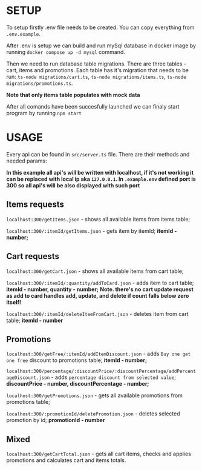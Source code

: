 # SETUP

To setup firstly .env file needs to be created. You can copy everything from `.env.example`.

After .env is setup we can build and run mySql database in docker image by running `docker compose up -d mysql` command.

Then we need to run database table migrations. There are three tables - cart, items and promotions. Each table has it's migration that needs to be run: `ts-node migrations/cart.ts`, `ts-node migrations/items.ts`, `ts-node migrations/promotions.ts`.

**Note that only items table populates with mock data**

After all comands have been succesfully launched we can finaly start program by running `npm start`

# USAGE

Every api can be found in `src/server.ts` file. There are their methods and needed params:

**In this example all api's will be written with localhost, if it's not working it can be replaced with local ip aka `127.0.0.1`. In `.example.env` defined port is 300 so all api's will be also displayed with such port**

## Items requests

`localhost:300/getItems.json` - shows all available items from items table;

`localhost:300/:itemId/getItems.json` - gets item by itemId;
**itemId - number;**

## Cart requests

`localhost:300/getCart.json` - shows all available items from cart table;

`localhost:300/:itemId/:quantity/addToCard.json` - adds item to cart table;
**itemId - number, quantity - number;**
**Note. there's no cart update request as add to card handles add, update, and delete if count falls below zero itself!**

`localhost:300/:itemId/deleteItemFromCart.json` - deletes item from cart table;
**itemId - number**

## Promotions

`localhost:300/getFree/:itemId/addItemDiscount.json` - adds `Buy one get one free` discount to promotions table;
**itemId - number;**

`localhost:300/percentage/:discountPrice/:discountPercentage/addPercentageDiscount.json` - adds `percentage discount from selected value`;
**discountPrice - number, discountPercentage - number;**

`localhost:300/getPromotions.json` - gets all available promotions from promotions table;

`localhost:300/:promotionId/deletePromotion.json` - deletes selected promotion by id;
**promotionId - number**

## Mixed

`localhost:300/getCartTotal.json` - gets all cart items, checks and applies promotions and calculates cart and items totals.
